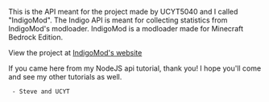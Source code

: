This is the API meant for the project made by UCYT5040 and I called "IndigoMod".
The Indigo API is meant for collecting statistics from IndigoMod's modloader.
IndigoMod is a modloader made for Minecraft Bedrock Edition.

View the project at [IndigoMod's website](https://indigomod.github.io/)

If you came here from my NodeJS api tutorial, thank you!
I hope you'll come and see my other tutorials as well.

``` 
 - Steve and UCYT
```